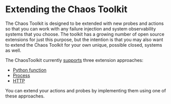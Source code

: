 # Extending the Chaos Toolkit

The Chaos Toolkit is designed to be extended with new probes and actions so that
you can work with any failure injection and system observability systems that you choose. The toolkit has a growing number of open source extensions for just this purpose, but the intention is that you may also want to extend the Chaos Toolkit for your own unique, possible closed, systems as well.

The ChaosToolkit currently [supports][api] three extension approaches:

[api]: ../api/experiment.md
[pyfuncapi]: ../api/experiment.md#python-provider
[httpapi]: ../api/experiment.md#http-provider
[procapi]: ../api/experiment.md#process-provider

* [Python function][pyfuncapi]
* [Process][procapi]
* [HTTP][httpapi]

You can extend your actions and probes by implementing them using one of these
approaches.
